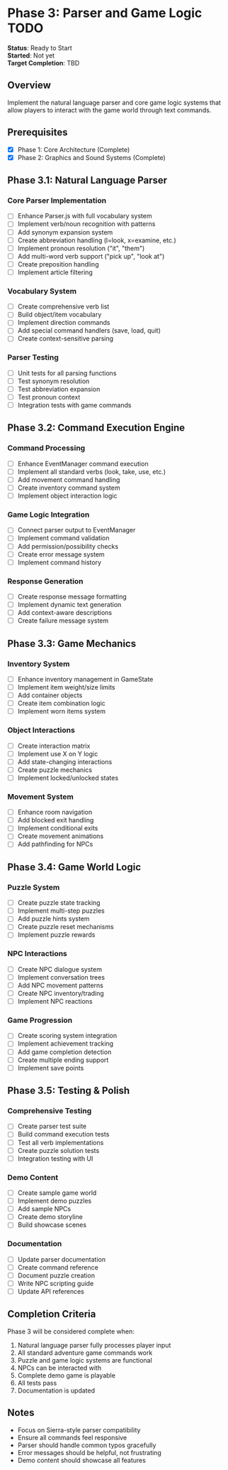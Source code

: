 # Phase 3: Parser and Game Logic TODO

**Status**: Ready to Start  
**Started**: Not yet  
**Target Completion**: TBD

## Overview

Implement the natural language parser and core game logic systems that allow players to interact with the game world through text commands.

## Prerequisites

- [x] Phase 1: Core Architecture (Complete)
- [x] Phase 2: Graphics and Sound Systems (Complete)

## Phase 3.1: Natural Language Parser

### Core Parser Implementation

- [ ] Enhance Parser.js with full vocabulary system
- [ ] Implement verb/noun recognition with patterns
- [ ] Add synonym expansion system
- [ ] Create abbreviation handling (l=look, x=examine, etc.)
- [ ] Implement pronoun resolution ("it", "them")
- [ ] Add multi-word verb support ("pick up", "look at")
- [ ] Create preposition handling
- [ ] Implement article filtering

### Vocabulary System

- [ ] Create comprehensive verb list
- [ ] Build object/item vocabulary
- [ ] Implement direction commands
- [ ] Add special command handlers (save, load, quit)
- [ ] Create context-sensitive parsing

### Parser Testing

- [ ] Unit tests for all parsing functions
- [ ] Test synonym resolution
- [ ] Test abbreviation expansion
- [ ] Test pronoun context
- [ ] Integration tests with game commands

## Phase 3.2: Command Execution Engine

### Command Processing

- [ ] Enhance EventManager command execution
- [ ] Implement all standard verbs (look, take, use, etc.)
- [ ] Add movement command handling
- [ ] Create inventory command system
- [ ] Implement object interaction logic

### Game Logic Integration

- [ ] Connect parser output to EventManager
- [ ] Implement command validation
- [ ] Add permission/possibility checks
- [ ] Create error message system
- [ ] Implement command history

### Response Generation

- [ ] Create response message formatting
- [ ] Implement dynamic text generation
- [ ] Add context-aware descriptions
- [ ] Create failure message system

## Phase 3.3: Game Mechanics

### Inventory System

- [ ] Enhance inventory management in GameState
- [ ] Implement item weight/size limits
- [ ] Add container objects
- [ ] Create item combination logic
- [ ] Implement worn items system

### Object Interactions

- [ ] Create interaction matrix
- [ ] Implement use X on Y logic
- [ ] Add state-changing interactions
- [ ] Create puzzle mechanics
- [ ] Implement locked/unlocked states

### Movement System

- [ ] Enhance room navigation
- [ ] Add blocked exit handling
- [ ] Implement conditional exits
- [ ] Create movement animations
- [ ] Add pathfinding for NPCs

## Phase 3.4: Game World Logic

### Puzzle System

- [ ] Create puzzle state tracking
- [ ] Implement multi-step puzzles
- [ ] Add puzzle hints system
- [ ] Create puzzle reset mechanisms
- [ ] Implement puzzle rewards

### NPC Interactions

- [ ] Create NPC dialogue system
- [ ] Implement conversation trees
- [ ] Add NPC movement patterns
- [ ] Create NPC inventory/trading
- [ ] Implement NPC reactions

### Game Progression

- [ ] Create scoring system integration
- [ ] Implement achievement tracking
- [ ] Add game completion detection
- [ ] Create multiple ending support
- [ ] Implement save points

## Phase 3.5: Testing & Polish

### Comprehensive Testing

- [ ] Create parser test suite
- [ ] Build command execution tests
- [ ] Test all verb implementations
- [ ] Create puzzle solution tests
- [ ] Integration testing with UI

### Demo Content

- [ ] Create sample game world
- [ ] Implement demo puzzles
- [ ] Add sample NPCs
- [ ] Create demo storyline
- [ ] Build showcase scenes

### Documentation

- [ ] Update parser documentation
- [ ] Create command reference
- [ ] Document puzzle creation
- [ ] Write NPC scripting guide
- [ ] Update API references

## Completion Criteria

Phase 3 will be considered complete when:

1. Natural language parser fully processes player input
2. All standard adventure game commands work
3. Puzzle and game logic systems are functional
4. NPCs can be interacted with
5. Complete demo game is playable
6. All tests pass
7. Documentation is updated

## Notes

- Focus on Sierra-style parser compatibility
- Ensure all commands feel responsive
- Parser should handle common typos gracefully
- Error messages should be helpful, not frustrating
- Demo content should showcase all features
